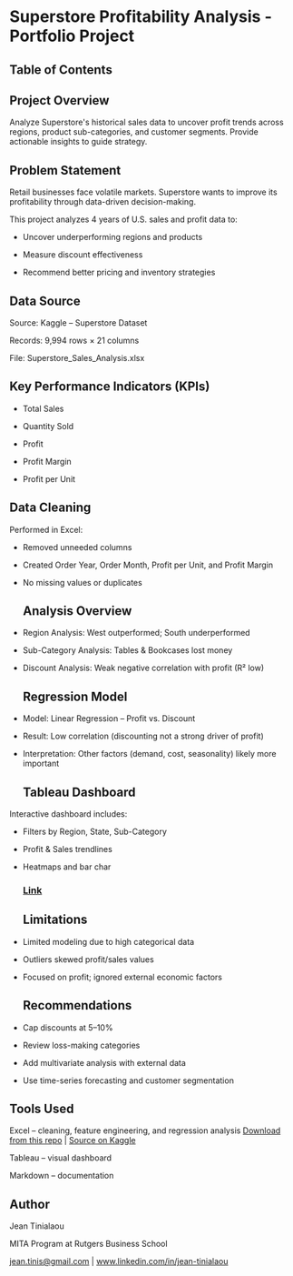# Superstore Profitability Analysis - Portfolio Project

## Table of Contents

## Project Overview

 Analyze Superstore's historical sales data to uncover profit trends across regions, product sub-categories, and customer segments. Provide actionable insights to guide strategy.

 ## Problem Statement

 Retail businesses face volatile markets. Superstore wants to improve its profitability through data-driven decision-making.

This project analyzes 4 years of U.S. sales and profit data to:

- Uncover underperforming regions and products

- Measure discount effectiveness

- Recommend better pricing and inventory strategies

## Data Source

Source: Kaggle – Superstore Dataset

Records: 9,994 rows × 21 columns

File: Superstore_Sales_Analysis.xlsx

## Key Performance Indicators (KPIs)

- Total Sales

- Quantity Sold

- Profit

- Profit Margin

- Profit per Unit

## Data Cleaning

Performed in Excel:

- Removed unneeded columns

- Created Order Year, Order Month, Profit per Unit, and Profit Margin

- No missing values or duplicates

  ## Analysis Overview

- Region Analysis: West outperformed; South underperformed

- Sub-Category Analysis: Tables & Bookcases lost money

- Discount Analysis: Weak negative correlation with profit (R² low)

  ## Regression Model

- Model: Linear Regression – Profit vs. Discount

- Result: Low correlation (discounting not a strong driver of profit)

- Interpretation: Other factors (demand, cost, seasonality) likely more important

  ## Tableau Dashboard

Interactive dashboard includes:

- Filters by Region, State, Sub-Category

- Profit & Sales trendlines

- Heatmaps and bar char
  ### [Link](https://public.tableau.com/app/profile/jean.tinialaou/viz/SuperstoreSalesProfitAnalysis_17521953763290/Dashboard1)

  ## Limitations

- Limited modeling due to high categorical data

- Outliers skewed profit/sales values

- Focused on profit; ignored external economic factors

  ## Recommendations

- Cap discounts at 5–10%

- Review loss-making categories

- Add multivariate analysis with external data

- Use time-series forecasting and customer segmentation

 ## Tools Used

 Excel – cleaning, feature engineering, and regression analysis [Download from this repo](./Superstore%20Sales%20%26%20Profit%20Analysis%20-%20Portfolio%20Project.xlsx) | [Source on Kaggle](https://www.kaggle.com/datasets/vivek468/superstore-dataset-final)

Tableau – visual dashboard

Markdown – documentation

## Author

Jean Tinialaou

MITA Program at Rutgers Business School

jean.tinis@gmail.com | www.linkedin.com/in/jean-tinialaou  



